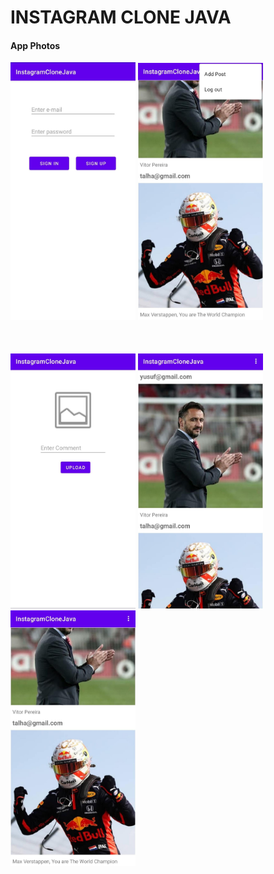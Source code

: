 <h1>INSTAGRAM CLONE JAVA</h1>
<h4>App Photos</h4>
<p float = "left">
<img width="200"alt="App portrait Image"src="https://github.com/codception/insta-clone-java/blob/master/img/1.jpg" >
<img width="200"alt="App portrait Image"src="https://github.com/codception/insta-clone-java/blob/master/img/2.jpg" >
<br><br><br><br>
<img width="200"alt="App portrait Image" src="https://github.com/codception/insta-clone-java/blob/master/img/3.jpg" >
<img width="200"alt="App portrait Image" src="https://github.com/codception/insta-clone-java/blob/master/img/4.jpg" >
<img width="200"alt="App portrait Image" src="https://github.com/codception/insta-clone-java/blob/master/img/5.jpg" >
</p>
